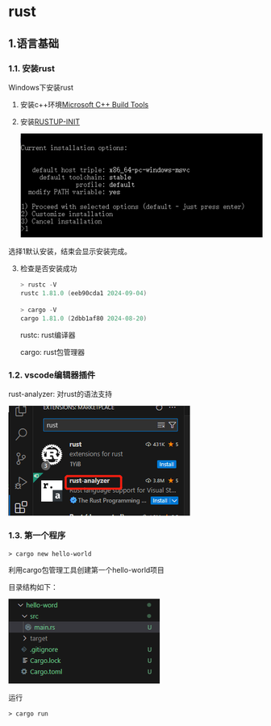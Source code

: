 # rust

## 1.语言基础

### 1.1. 安装rust

Windows下安装rust

1. 安装c++环境[Microsoft C++ Build Tools](https://visualstudio.microsoft.com/zh-hans/visual-cpp-build-tools/)

2. 安装[RUSTUP-INIT](https://www.rust-lang.org/learn/get-started)

   ![](images\rust.png)

选择1默认安装，结束会显示安装完成。

3. 检查是否安装成功

   ```powershell
   > rustc -V
   rustc 1.81.0 (eeb90cda1 2024-09-04)
   
   > cargo -V
   cargo 1.81.0 (2dbb1af80 2024-08-20)
   ```

   rustc: rust编译器

   cargo: rust包管理器 

### 1.2. vscode编辑器插件

rust-analyzer: 对rust的语法支持

![](images\rust-analyzer.png)

### 1.3. 第一个程序

```
> cargo new hello-world
```

利用cargo包管理工具创建第一个hello-world项目

目录结构如下：

![](images\hello-world.png)

运行

```
> cargo run
```

